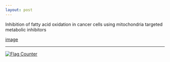```yaml
---
layout: post
---
```


Inhibition of fatty acid oxidation in cancer cells using mitochondria targeted
metabolic inhibitors 

[image](https://github.com/Xiao9003/Xiao9003.github.io/blob/main/images/2021_Syvester_Retreat.png)

---
<a href="https://info.flagcounter.com/vxEQ"><img
src="https://s05.flagcounter.com/map/vxEQ/size_l/txt_000000/border_CCCCCC/pageviews_1/viewers_0/flags_0/"
alt="Flag Counter" border="0"></a>
<!--<center><a href="https://livetrafficfeed.com/live-maps-visitor" data-size="60"-->
<!--data-type="4" data-root="0" id="LTF_mapjs_website">Maps Visitor</a><script-->
<!--type="text/javascript"-->
<!--src="//cdn.livetrafficfeed.com/static/mapjs/live.v2.js"></script><noscript><a-->
<!--href="http://livetrafficfeed.com/live-maps-visitor">Maps Visitor</a><a-->
<!--href="https://w3seotools.com">SEO audit tools</a></noscript></center>-->
<!--<center><a href="https://livetrafficfeed.com/hit-counter" data-root="0"-->
<!--data-unique="0" data-style="5" data-min="7" data-start="1"-->
<!--id="LTF_hitcounter">Website Hit Counters</a><script type="text/javascript"-->
<!--src="//cdn.livetrafficfeed.com/static/hitcounterjs/live.js"></script></center><noscript><a-->
<!--href="https://livetrafficfeed.com/hit-counter">Website Hit-->
<!--Counters</a></noscript>-->
<!--<script type="text/javascript" src="//rf.revolvermaps.com/0/0/8.js?i=541ki6a3p1k&amp;m=2&amp;c=007eff&amp;cr1=007eff&amp;f=verdana&amp;l=33" async="async"></script>-->
<!--<script type='text/javascript' id='clustrmaps' src='//cdn.clustrmaps.com/map_v2.js?cl=cbcbcb&w=268&t=tt&d=AkXhChni97RSFeNqU-zrTuJ9Z29X57K3GvG_1pYIhBM&cmo=5fa08c&cmn=5fa08c'></script>-->
